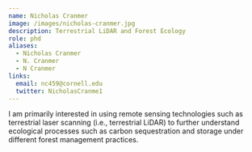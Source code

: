 ```yaml
---
name: Nicholas Cranmer
image: /images/nicholas-cranmer.jpg
description: Terrestrial LiDAR and Forest Ecology
role: phd
aliases:
  - Nicholas Cranmer
  - N. Cranmer
  - N Cranmer
links:
  email: nc459@cornell.edu
  twitter: NicholasCranme1
---
```


I am primarily interested in using remote sensing technologies such as terrestrial laser scanning (i.e., terrestrial LiDAR) to further understand ecological processes such as carbon sequestration and storage under different forest management practices.

